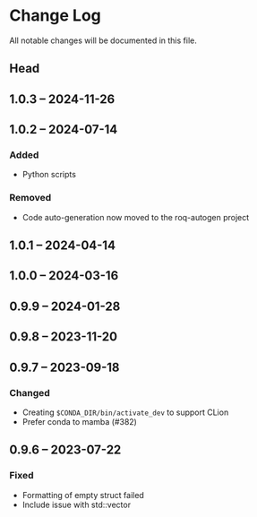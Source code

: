 # Change Log

All notable changes will be documented in this file.

## Head

## 1.0.3 &ndash; 2024-11-26

## 1.0.2 &ndash; 2024-07-14

### Added

* Python scripts

### Removed

* Code auto-generation now moved to the roq-autogen project

## 1.0.1 &ndash; 2024-04-14

## 1.0.0 &ndash; 2024-03-16

## 0.9.9 &ndash; 2024-01-28

## 0.9.8 &ndash; 2023-11-20

## 0.9.7 &ndash; 2023-09-18

### Changed

* Creating `$CONDA_DIR/bin/activate_dev` to support CLion
* Prefer conda to mamba (#382)

## 0.9.6 &ndash; 2023-07-22

### Fixed

* Formatting of empty struct failed
* Include issue with std::vector
